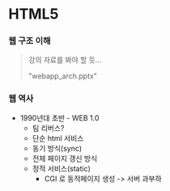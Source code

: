# HTML5

### 웹 구조 이해

> 강의 자료를 봐야 할 듯...
>
> "webapp_arch.pptx"



### 웹 역사

- 1990년대 초반 -  WEB 1.0
  - 팀 리버스? 
  - 단순 html 서비스
  - 동기 방식(sync)
  - 전체 페이지 갱신 방식
  - 정적 서비스(static)
    - CGI 로 동적페이지 생성 -> 서버 과부하